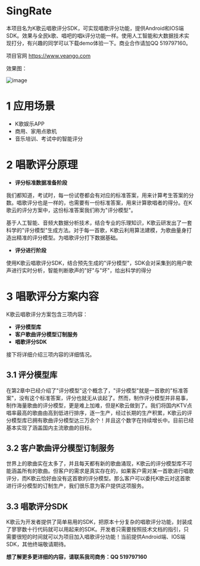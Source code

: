# SingRate
本项目名为K歌云唱歌评分SDK，可实现唱歌评分功能，提供Android和IOS端SDK。效果与全民k歌、唱吧的唱k评分功能一样。使用人工智能和大数据技术实现打分，有兴趣的同学可以下载demo体验一下。商业合作请加QQ 519797160。

项目官网 https://www.veango.com


效果图：

![image](https://image.jagger.now.sh/phone.jpg)


# 1 应用场景

- K歌娱乐APP
- 商用、家用点歌机
- 音乐培训、考试中的智能评分

# 2 唱歌评分原理

- **评分标准数据准备阶段**

我们都知道，考试时，每一份试卷都会有对应的标准答案，用来计算考生答案的分数。唱歌评分也是一样的，也需要有一份标准答案，用来计算歌唱者的得分。在K歌云的评分方案中，这份标准答案我们称为&quot;评分模型&quot;。

基于人工智能、音频大数据分析技术，结合专业的乐理知识，K歌云研发出了一套科学的&quot;评分模型&quot;生成方法。对于每一首歌，K歌云利用算法建模，为歌曲量身打造出精准的评分模型。为唱歌评分打下数据基础。

- **评分进行阶段**

使用K歌云唱歌评分SDK，结合预先生成的&quot;评分模型&quot;，SDK会对采集到的用户歌声进行实时分析，智能判断歌声的&quot;好&quot;与&quot;坏&quot;，给出科学的得分

# 3 唱歌评分方案内容

K歌云唱歌评分方案包含三项内容：

- **评分模型库**
- **客户歌曲评分模型订制服务**
- **唱歌评分SDK**

接下将详细介绍三项内容的详细情况。

## 3.1 评分模型库

在第2章中已经介绍了&quot;评分模型&quot;这个概念了，&quot;评分模型&quot;就是一首歌的&quot;标准答案&quot;，没有这个标准答案，评分也就无从谈起了。然而，制作评分模型并非易事，制作海量歌曲的评分模型，更是难上加难，但是K歌云做到了。我们将国内KTV点唱率最高的歌曲由高到低进行排序，逐一生产，经过长期的生产积累，K歌云的评分模型库已拥有歌曲评分模型达三万余个！并且这个数字在持续增长中。目前已经基本实现了涵盖国内主流歌曲的目标。

## 3.2 客户歌曲评分模型订制服务

世界上的歌曲实在太多了，并且每天都有新的歌曲涌现，K歌云的评分模型库不可能涵盖所有的歌曲。但客户的需求是真实存在的，如果客户需对某一首歌进行唱歌评分，而K歌云恰好由没有这首歌的评分模型。那么客户可以委托K歌云对这首歌进行评分模型的订制生产，我们很乐意为客户提供这项服务。

## 3.3 唱歌评分SDK

K歌云为开发者提供了简单易用的SDK，把原本十分复杂的唱歌评分功能，封装成了寥寥数十行代码就可以用起来的SDK。开发者只需要按照技术文档的指引，只需要很短的时间就可以为项目加入唱歌评分功能！当前提供Android端、IOS端SDK，其他终端敬请期待。



**想了解更多更详细的内容，请联系我司商务：QQ 519797160**
